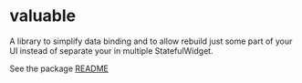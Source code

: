 # valuable
A library to simplify data binding and to allow rebuild just some part of your UI instead of separate your in multiple StatefulWidget.

See the package [README](./packages/valuable)
